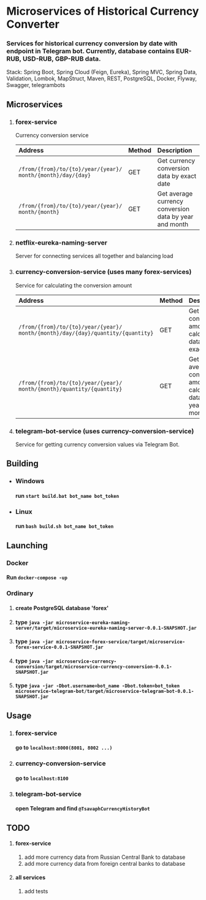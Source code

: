 # Microservices of Historical Currency Converter
###  Services for historical currency conversion by date with endpoint in Telegram bot. Currently, database contains EUR-RUB, USD-RUB, GBP-RUB data.
Stack: Spring Boot, Spring Cloud (Feign, Eureka), Spring MVC, Spring Data, Validation,
Lombok, MapStruct, Maven, REST, PostgreSQL, Docker, Flyway, Swagger, telegrambots

## Microservices
1) ### forex-service
    Currency conversion service

    | Address                                                           | Method | Description                                            |
    |:------------------------------------------------------------------|:-------|:-------------------------------------------------------|
    | `/from/{from}/to/{to}/year/{year}/`<br/>`month/{month}/day/{day}` | GET    | Get currency conversion data by exact date             |
    | `/from/{from}/to/{to}/year/{year}/`<br/>`month/{month}`           | GET    | Get average currency conversion data by year and month |

2) ### netflix-eureka-naming-server
    Server for connecting services all together and balancing load

3) ### currency-conversion-service (uses many forex-services)
    Service for calculating the conversion amount

   | Address                                                                                | Method | Description                                                      |
   |:---------------------------------------------------------------------------------------|:-------|:-----------------------------------------------------------------|
   | `/from/{from}/to/{to}/year/{year}/`<br/>`month/{month}/day/{day}/quantity/{quantity} ` | GET    | Get conversion amount calculation data by exact date             |
   | `/from/{from}/to/{to}/year/{year}/`<br/>`month/{month}/quantity/{quantity}`            | GET    | Get average conversion amount calculation data by year and month |

4) ### telegram-bot-service (uses currency-conversion-service)
    Service for getting currency conversion values via Telegram Bot.

## Building
* ### Windows
  #### run `start build.bat bot_name bot_token`
* ### Linux
  #### run `bash build.sh bot_name bot_token`

## Launching
### Docker
#### Run `docker-compose -up`

### Ordinary
1) #### create PostgreSQL database 'forex'
2) #### type `java -jar microservice-eureka-naming-server/target/microservice-eureka-naming-server-0.0.1-SNAPSHOT.jar`
3) #### type `java -jar microservice-forex-service/target/microservice-forex-service-0.0.1-SNAPSHOT.jar`
4) #### type `java -jar microservice-currency-conversion/target/microservice-currency-conversion-0.0.1-SNAPSHOT.jar`
5) #### type `java -jar -Dbot.username=bot_name -Dbot.token=bot_token microservice-telegram-bot/target/microservice-telegram-bot-0.0.1-SNAPSHOT.jar`

## Usage
1) ### forex-service
    #### go to `localhost:8000(8001, 8002 ...)`
2) ### currency-conversion-service
    #### go to `localhost:8100`
3) ### telegram-bot-service
    #### open Telegram and find `@TsavaphCurrencyHistoryBot`

## TODO
1) #### forex-service
   1) add more currency data from Russian Central Bank to database
   2) add more currency data from foreign central banks to database
2) #### all services
   1) add tests  
